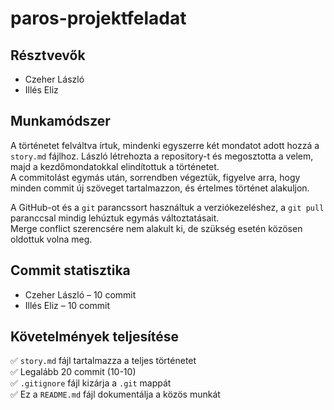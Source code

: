 # paros-projektfeladat
## Résztvevők
- Czeher László
- Illés Eliz

## Munkamódszer
A történetet felváltva írtuk, mindenki egyszerre két mondatot adott hozzá a `story.md` fájlhoz. László létrehozta a repository-t és megosztotta a velem, majd a kezdőmondatokkal elindítottuk a történetet.  
A commitolást egymás után, sorrendben végeztük, figyelve arra, hogy minden commit új szöveget tartalmazzon, és értelmes történet alakuljon.

A GitHub-ot és a `git` parancssort használtuk a verziókezeléshez, a `git pull` paranccsal mindig lehúztuk egymás változtatásait.  
Merge conflict szerencsére nem alakult ki, de szükség esetén közösen oldottuk volna meg.

## Commit statisztika
- Czeher László – 10 commit
- Illés Eliz – 10 commit

## Követelmények teljesítése
✅ `story.md` fájl tartalmazza a teljes történetet  
✅ Legalább 20 commit (10-10)  
✅ `.gitignore` fájl kizárja a `.git` mappát  
✅ Ez a `README.md` fájl dokumentálja a közös munkát
